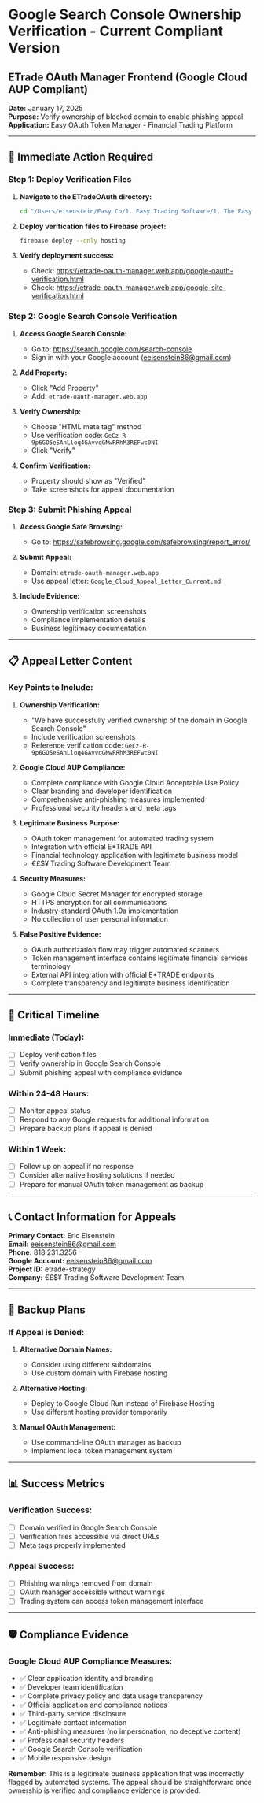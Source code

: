 # Google Search Console Ownership Verification - Current Compliant Version
## ETrade OAuth Manager Frontend (Google Cloud AUP Compliant)

**Date:** January 17, 2025  
**Purpose:** Verify ownership of blocked domain to enable phishing appeal  
**Application:** Easy OAuth Token Manager - Financial Trading Platform  

---

## 🎯 **Immediate Action Required**

### **Step 1: Deploy Verification Files**

1. **Navigate to the ETradeOAuth directory:**
   ```bash
   cd "/Users/eisenstein/Easy Co/1. Easy Trading Software/1. The Easy ETrade Strategy/V2 Cursor Etrade Strategy/ETradeOAuth/login"
   ```

2. **Deploy verification files to Firebase project:**
   ```bash
   firebase deploy --only hosting
   ```

3. **Verify deployment success:**
   - Check: https://etrade-oauth-manager.web.app/google-oauth-verification.html
   - Check: https://etrade-oauth-manager.web.app/google-site-verification.html

### **Step 2: Google Search Console Verification**

1. **Access Google Search Console:**
   - Go to: https://search.google.com/search-console
   - Sign in with your Google account (eeisenstein86@gmail.com)

2. **Add Property:**
   - Click "Add Property"
   - Add: `etrade-oauth-manager.web.app`

3. **Verify Ownership:**
   - Choose "HTML meta tag" method
   - Use verification code: `GeCz-R-9p6GO5eSAnLloq4GAvvqGNwRRhM3REFwc0NI`
   - Click "Verify"

4. **Confirm Verification:**
   - Property should show as "Verified"
   - Take screenshots for appeal documentation

### **Step 3: Submit Phishing Appeal**

1. **Access Google Safe Browsing:**
   - Go to: https://safebrowsing.google.com/safebrowsing/report_error/

2. **Submit Appeal:**
   - Domain: `etrade-oauth-manager.web.app`
   - Use appeal letter: `Google_Cloud_Appeal_Letter_Current.md`

3. **Include Evidence:**
   - Ownership verification screenshots
   - Compliance implementation details
   - Business legitimacy documentation

---

## 📋 **Appeal Letter Content**

### **Key Points to Include:**

1. **Ownership Verification:**
   - "We have successfully verified ownership of the domain in Google Search Console"
   - Include verification screenshots
   - Reference verification code: `GeCz-R-9p6GO5eSAnLloq4GAvvqGNwRRhM3REFwc0NI`

2. **Google Cloud AUP Compliance:**
   - Complete compliance with Google Cloud Acceptable Use Policy
   - Clear branding and developer identification
   - Comprehensive anti-phishing measures implemented
   - Professional security headers and meta tags

3. **Legitimate Business Purpose:**
   - OAuth token management for automated trading system
   - Integration with official E*TRADE API
   - Financial technology application with legitimate business model
   - €£$¥ Trading Software Development Team

4. **Security Measures:**
   - Google Cloud Secret Manager for encrypted storage
   - HTTPS encryption for all communications
   - Industry-standard OAuth 1.0a implementation
   - No collection of user personal information

5. **False Positive Evidence:**
   - OAuth authorization flow may trigger automated scanners
   - Token management interface contains legitimate financial services terminology
   - External API integration with official E*TRADE endpoints
   - Complete transparency and legitimate business identification

---

## 🚨 **Critical Timeline**

### **Immediate (Today):**
- [ ] Deploy verification files
- [ ] Verify ownership in Google Search Console
- [ ] Submit phishing appeal with compliance evidence

### **Within 24-48 Hours:**
- [ ] Monitor appeal status
- [ ] Respond to any Google requests for additional information
- [ ] Prepare backup plans if appeal is denied

### **Within 1 Week:**
- [ ] Follow up on appeal if no response
- [ ] Consider alternative hosting solutions if needed
- [ ] Prepare for manual OAuth token management as backup

---

## 📞 **Contact Information for Appeals**

**Primary Contact:** Eric Eisenstein  
**Email:** eeisenstein86@gmail.com  
**Phone:** 818.231.3256  
**Google Account:** eeisenstein86@gmail.com  
**Project ID:** etrade-strategy  
**Company:** €£$¥ Trading Software Development Team  

---

## 🔧 **Backup Plans**

### **If Appeal is Denied:**

1. **Alternative Domain Names:**
   - Consider using different subdomains
   - Use custom domain with Firebase hosting

2. **Alternative Hosting:**
   - Deploy to Google Cloud Run instead of Firebase Hosting
   - Use different hosting provider temporarily

3. **Manual OAuth Management:**
   - Use command-line OAuth manager as backup
   - Implement local token management system

---

## 📊 **Success Metrics**

### **Verification Success:**
- [ ] Domain verified in Google Search Console
- [ ] Verification files accessible via direct URLs
- [ ] Meta tags properly implemented

### **Appeal Success:**
- [ ] Phishing warnings removed from domain
- [ ] OAuth manager accessible without warnings
- [ ] Trading system can access token management interface

---

## 🛡️ **Compliance Evidence**

### **Google Cloud AUP Compliance Measures:**
- ✅ Clear application identity and branding
- ✅ Developer team identification
- ✅ Complete privacy policy and data usage transparency
- ✅ Official application and compliance notices
- ✅ Third-party service disclosure
- ✅ Legitimate contact information
- ✅ Anti-phishing measures (no impersonation, no deceptive content)
- ✅ Professional security headers
- ✅ Google Search Console verification
- ✅ Mobile responsive design

**Remember:** This is a legitimate business application that was incorrectly flagged by automated systems. The appeal should be straightforward once ownership is verified and compliance evidence is provided.
